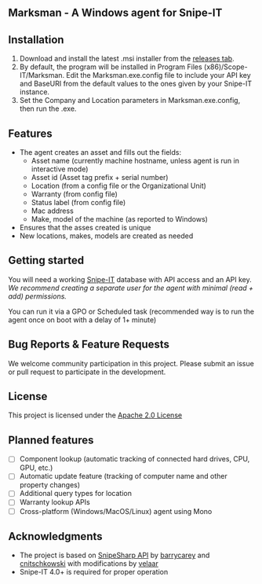 ## Marksman - A Windows agent for Snipe-IT

## Installation
1. Download and install the latest .msi installer from the [releases tab](https://github.com/Scope-IT/marksman/releases/).
2. By default, the program will be installed in Program Files (x86)/Scope-IT/Marksman. Edit the Marksman.exe.config file to include your API key and BaseURI from the default values to the ones given by your Snipe-IT instance.
3. Set the Company and Location parameters in Marksman.exe.config, then run the .exe.

## Features
* The agent creates an asset and fills out the fields:
  - Asset name (currently machine hostname, unless agent is run in interactive mode)
  - Asset id (Asset tag prefix + serial number)
  - Location (from a config file or the Organizational Unit)
  - Warranty (from config file)
  - Status label (from config file)
  - Mac address
  - Make, model of the machine (as reported to Windows)
* Ensures that the asses created is unique
* New locations, makes, models are created as needed


## Getting started
You will need a working [Snipe-IT](https://snipeitapp.com/) database with API access and an API key. 
*We recommend creating a separate user for the agent with minimal (read + add) permissions.*

You can run it via a GPO or Scheduled task (recommended way is to run the agent once on boot with a delay of 1+ minute)


## Bug Reports & Feature Requests
We welcome community participation in this project. Please submit an issue or pull request to participate in the development. 

## License
This project is licensed under the [Apache 2.0 License](http://www.apache.org/licenses/LICENSE-2.0)

## Planned features
- [ ] Component lookup (automatic tracking of connected hard drives, CPU, GPU, etc.)
- [ ] Automatic update feature (tracking of computer name and other property changes)
- [ ] Additional query types for location
- [ ] Warranty lookup APIs
- [ ] Cross-platform (Windows/MacOS/Linux) agent using Mono

## Acknowledgments
 * The project is based on [SnipeSharp API](https://github.com/cnitschkowski/SnipeSharp) by [barrycarey](https://github.com/barrycarey) and [cnitschkowski](https://github.com/cnitschkowski) with modifications by [velaar](https://github.com/velaar)
 * Snipe-IT 4.0+ is required for proper operation
